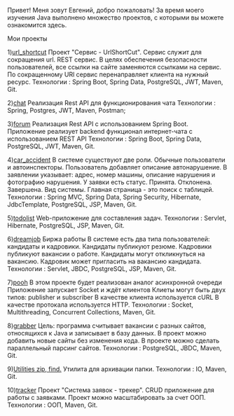 Привет! Меня зовут Евгений, добро пожаловать!
За время моего изучения Java выполнено множество проектов, с которыми вы можете ознакомится здесь.

Мои проекты

1)[url_shortcut](https://github.com/EvgenyShestakov/job4j_url_shortcut)
Проект "Сервис - UrlShortCut". Сервис служит для сокращения url. 
REST сервис. В целях обеспечения безопасности пользователей, все ссылки на сайте заменяются ссылками на сервис.
По сокращенному URl сервис перенаправляет клиента на нужный ресурс.
Технологии : Spring Boot, Spring Data, PostgreSQL, JWT, Maven, Git.

2)[chat](https://github.com/EvgenyShestakov/job4j_chat) 
Реализация Rest API для функционирования чата
Технологии : Spring, Postgres, JWT, Maven, Postman;

3)[forum](https://github.com/EvgenyShestakov/job4j_chat) 
Реализация Rest API с использованием Spring Boot. 
Приложение реализует backend функционал интернет-чата с использованием REST API
Технологии : Spring Boot, Spring Data, PostgreSQL, JWT, Maven, Git.

4)[car_accident](https://github.com/EvgenyShestakov/job4j_car_accident) 
В системе существуют две роли. Обычные пользователи и автоинспекторы.
Пользователь добавляет описание автонарушение.
В заявлении указывает: адрес, номер машины, описание нарушения и фотографию нарушения.
У заявки есть статус. Принята. Отклонена. Завершена.
Вид системы. Главная страница - это поиск с таблицей.
Технологии : Spring MVC, Spring Data, Spring Security, Hibernate, JdbcTemplate, PostgreSQL, JSP, Maven, Git.

5)[todolist](https://github.com/EvgenyShestakov/job4j_todo)
Web-приложение для составления задач.
Технологии : Servlet, Hibernate, PostgreSQL, JSP, Maven, Git.

6)[dreamjob](https://github.com/EvgenyShestakov/job4j_dreamjob)
Биржа работы
В системе есть два типа пользователей: кандидаты и кадровики. Кандидаты публикуют резюме. Кадровики публикуют вакансии о работе.
Кандидаты могут откликнуться на вакансию. Кадровик может пригласить на вакансию кандидата.
Технологии : Servlet, JBDC, PostgreSQL, JSP, Maven, Git.

7)[pooh](https://github.com/EvgenyShestakov/job4j_pooh)
В этом проекте будет реализован аналог асинхронной очереди Приложение запускает Socket и ждёт клиентов Клиеты могут быть двух типов: publisher и subscriber В качестве клиента используется cURL В качестве протокала используется HTTP.
Технологии : Socket, Multithreading, Concurrent Collections, Maven, Git.

8)[grabber](https://github.com/EvgenyShestakov/job4j_grabber)
Цель: программа считывает вакансии с разных сайтов, относящихся к Java и записывает в базу данных.
В проект можно добавить новые сайты без изменения кода.
В проекте можно сделать параллельный парсинг сайтов.
Технологии : PostgreSQL, JBDC, Maven, Git.

9)[Utilities zip, find.](https://github.com/EvgenyShestakov/job4j_design/blob/master/chapter_002/src/main/java/ru/job4j/io/Zip.java)
Утилита для архивации папки.
Технологии : IO, Maven, Git.

10)[tracker](https://github.com/EvgenyShestakov/job4j_tracker)
Проект "Система заявок - трекер". CRUD приложение для работы с заявками. Проект можно масштабировать за счет ООП.
Технологии : ООП, Maven, Git.
